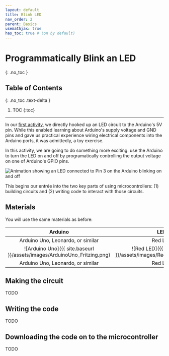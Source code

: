 ```yaml
---
layout: default
title: Blink LED
nav_order: 2
parent: Basics
usemathjax: true
has_toc: true # (on by default)
---
```

# Programmatically Blink an LED
{: .no_toc }

## Table of Contents
{: .no_toc .text-delta }

1. TOC
{:toc}
---
In our [first activity](led-on.md), we directly hooked up an LED circuit to the Arduino's 5V pin. While this enabled learning about Arduino's supply voltage and GND pins and gave us practical experience wiring electrical components into the Arduino ports, it was admittedly, a toy exercise.

In this activity, we are going to do something more exciting: use the Arduino to turn the LED on and off by programatically controlling the output voltage on one of Arduino's GPIO pins.

![Animation showing an LED connected to Pin 3 on the Arduino blinking on and off](assets/movies/Arduino_LEDBlink_Pin3.gif)

This begins our entrée into the two key parts of using microcontrollers: (1) building circuits and (2) writing code to interact with those circuits.

## Materials
You will use the same materials as before:

| Arduino | LED | Resistor |
|:-----:|:-----:|:-----:|
| Arduino Uno, Leonardo, or similar  | Red LED | 220Ω Resistor |
| ![Arduino Uno]({{ site.baseurl }}/assets/images/ArduinoUno_Fritzing.png)    | ![Red LED]({{ site.baseurl }}/assets/images/RedLED_Fritzing.png) | ![220 Ohm Resistor]({{ site.baseurl }}/assets/images/Resistor220_Fritzing.png) |
| Arduino Uno, Leonardo, or similar  | Red LED | 220Ω Resistor |

## Making the circuit
TODO

## Writing the code
TODO

## Downloading the code on to the microcontroller
TODO